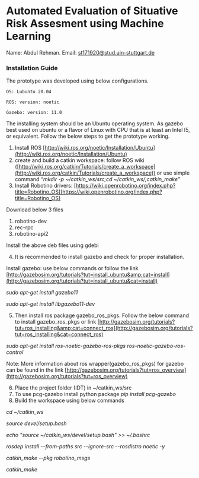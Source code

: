 # Automated Evaluation of Situative Risk Assesment using Machine Learning

Name: Abdul Rehman.
Email: st171920@stud.uin-stuttgart.de

### Installation Guide

The prototype was developed using below configurations.

    OS: Lubuntu 20.04

    ROS: version: noetic

    Gazebo: version: 11.0

The installing system should be an Ubuntu operating system. As gazebo best used on ubuntu or a flavor of Linux with CPU that is at least an Intel I5, or equivalent. Follow the below steps to get the prototype working.

1. Install ROS
   [http://wiki.ros.org/noetic/Installation/Ubuntu](http://wiki.ros.org/noetic/Installation/Ubuntu)
2. create and build a catkin workspace: follow ROS wiki
   ([http://wiki.ros.org/catkin/Tutorials/create_a_workspace](http://wiki.ros.org/catkin/Tutorials/create_a_workspace))
   or use simple command
   *“mkdir -p ~/catkin_ws/src;cd
   ~/catkin_ws/;catkin_make”*
3. Install Robotino drivers:
   [https://wiki.openrobotino.org/index.php?title=Robotino_OS](https://wiki.openrobotino.org/index.php?title=Robotino_OS)

Download below 3 files

1. robotino-dev
2. rec-rpc
3. robotino-api2

Install the above deb files using gdebi

4. It is recommended to install gazebo and check for proper installation.

Install gazebo: use below commands or follow the link
[http://gazebosim.org/tutorials?tut=install_ubuntu&amp;cat=install](http://gazebosim.org/tutorials?tut=install_ubuntu&cat=install)

*sudo apt-get install gazebo11*

*sudo apt-get install libgazebo11-dev*

5. Then install ros package gazebo_ros_pkgs. Follow the below command to install gazebo_ros_pkgs or link
   [http://gazebosim.org/tutorials?tut=ros_installing&amp;cat=connect_ros](http://gazebosim.org/tutorials?tut=ros_installing&cat=connect_ros)

*sudo apt-get install ros-noetic-gazebo-ros-pkgs ros-noetic-gazebo-ros-control*

Note:
More information about ros wrapper(gazebo_ros_pkgs) for gazebo can be found in the link [http://gazebosim.org/tutorials?tut=ros_overview](http://gazebosim.org/tutorials?tut=ros_overview)

6. Place the project folder (IDT) in ~/catkin_ws/src
7. To use pcg-gazebo install python package *pip install pcg-gazebo*
8. Build the workspace using below commands

*cd ~/catkin_ws*

*source devel/setup.bash*

*echo "source ~/catkin_ws/devel/setup.bash" >> ~/.bashrc*

*rosdep install --from-paths src --ignore-src --rosdistro noetic -y*

*catkin_make --pkg robotino_msgs*

*catkin_make*
